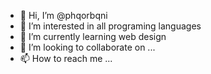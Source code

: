 - 👋 Hi, I’m @phqorbqni
- 👀 I’m interested in all programing languages
- 🌱 I’m currently learning web design
- 💞️ I’m looking to collaborate on ...
- 📫 How to reach me ...

<!---
phqorbqni/phqorbqni is a ✨ special ✨ repository because its `README.md` (this file) appears on your GitHub profile.
You can click the Preview link to take a look at your changes.
--->
